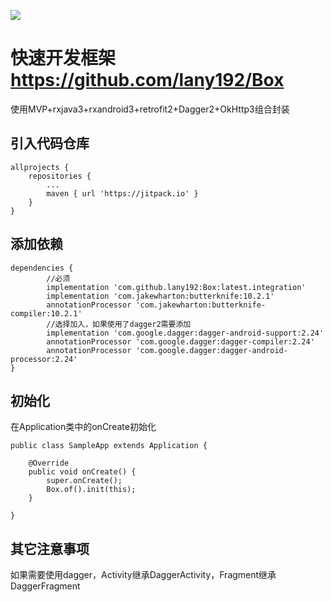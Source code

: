 [![](https://jitpack.io/v/lany192/Box.svg)](https://jitpack.io/#lany192/Box)

# 快速开发框架 https://github.com/lany192/Box

使用MVP+rxjava3+rxandroid3+retrofit2+Dagger2+OkHttp3组合封装

## 引入代码仓库

    allprojects {
        repositories {
            ...
            maven { url 'https://jitpack.io' }
        }
    }
	
## 添加依赖

	dependencies {
	        //必须
	        implementation 'com.github.lany192:Box:latest.integration'
            implementation 'com.jakewharton:butterknife:10.2.1'
            annotationProcessor 'com.jakewharton:butterknife-compiler:10.2.1'
            //选择加入，如果使用了dagger2需要添加
            implementation 'com.google.dagger:dagger-android-support:2.24'
            annotationProcessor 'com.google.dagger:dagger-compiler:2.24'
            annotationProcessor 'com.google.dagger:dagger-android-processor:2.24'
	}
	
## 初始化

在Application类中的onCreate初始化

    public class SampleApp extends Application {
    
        @Override
        public void onCreate() {
            super.onCreate();
            Box.of().init(this);
        }
    
    }

## 其它注意事项

如果需要使用dagger，Activity继承DaggerActivity，Fragment继承DaggerFragment
    